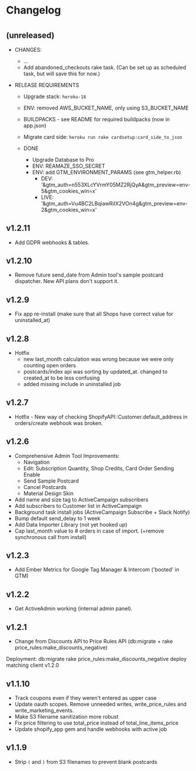# Changelog
#

## (unreleased)
- CHANGES:
    - ...
    - Add abandoned_checkouts rake task. (Can be set up as scheduled task, but will save this for now.)

- RELEASE REQUIREMENTS
    - Upgrade stack: `heroku-18`
    - ENV: removed AWS_BUCKET_NAME, only using S3_BUCKET_NAME
    - BUILDPACKS - see README for required buildpacks (now in app.json)
    - Migrate card side: `heroku run rake cardsetup:card_side_to_json`

    - DONE
        - Upgrade Database to Pro
        - ENV: REAMAZE_SSO_SECRET               
        - ENV: add GTM_ENVIRONMENT_PARAMS (see gtm_helper.rb)
            - DEV: '&gtm_auth=n553XLcYVrmY05MZ2RjQyA&gtm_preview=env-5&gtm_cookies_win=x' 
            - LIVE: '&gtm_auth=Vu4BC2LBqiawRiIX2VOn4g&gtm_preview=env-2&gtm_cookies_win=x'     

## v1.2.11
- Add GDPR webhooks & tables.

## v1.2.10
- Remove future send_date from Admin tool's sample postcard dispatcher. New API plans don't support it.

## v1.2.9
- Fix app re-install (make sure that all Shops have correct value for uninstalled_at)

## v1.2.8
- Hotfix 
    - new last_month calculation was wrong because we were only counting open orders
    - postcards/index api was sorting by updated_at. changed to created_at to be less confusing
    - added missing include in uninstalled job

## v1.2.7
- Hotfix - New way of checking ShopifyAPI::Customer.default_address in orders/create webhook was broken. 


## v1.2.6
- Comprehensive Admin Tool Improvements: 
    - Navigation 
    - Edit: Subscription Quantity, Shop Credits, Card Order Sending Enable
    - Send Sample Postcard
    - Cancel Postcards
    - Material Design Skin    
- Add name and size tag to ActiveCampaign subscribers
- Add subscribers to Customer list in ActiveCampaign
- Background task install jobs (ActiveCampaign Subscribe + Slack Notify)
- Bump default send_delay to 1 week
- Add Data Importer Library (not yet hooked up)
- Cap last_month value to # orders in case of import. (+remove synchronous call from install)


## v1.2.3
- Add Ember Metrics for Google Tag Manager & Intercom ('booted' in GTM)

## v1.2.2
- Get ActiveAdmin working (internal admin panel). 

## v1.2.1

- Change from Discounts API to Price Rules API (db:migrate + rake price_rules:make_discounts_negative)

Deployment:
    db:migrate 
    rake price_rules:make_discounts_negative
    deploy matching client v1.2.0

## v1.1.10

- Track coupons even if they weren't entered as upper case 
- Update oauth scopes. Remove unneeded writes, write_price_rules and write_marketing_events.  
- Make S3 filename sanitization more robust
- Fix price filtering to use total_price instead of total_line_items_price
- Update shopify_app gem and handle webhooks with active job


## v1.1.9

- Strip `(` and `)` from S3 filenames to prevent blank postcards 
